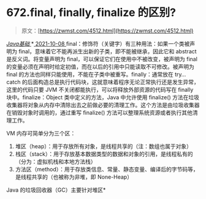 <!--yml
category: 未分类
date: 0001-01-01 00:00:00
--->

# 672.final, finally, finalize 的区别?

> 原文：[https://zwmst.com/4512.html](https://zwmst.com/4512.html)

   [ *Java基础* ](https://zwmst.com/java%e5%9f%ba%e7%a1%80)*[ <time datetime="2021-10-08T23:16:09+08:00"> 2021-10-08 </time> ](https://zwmst.com/4512.html)  final：修饰符（关键字）有三种用法：如果一个类被声明为 final，意味着它不能再派生出新的子类，即不能被继承，因此它和 abstract 是反义词。将变量声明为 final，可以保证它们在使用中不被改变，被声明为 final 的变量必须在声明时给定初值，而在以后的引用中只能读取不可修改。被声明为 final 的方法也同样只能使用，不能在子类中被重写。finally：通常放在 try…catch 的后面构造总是执行代码块，这就意味着程序无论正常执行还是发生异常，这里的代码只要 JVM 不关闭都能执行，可以将释放外部资源的代码写在 finally 块中。finalize：Object 类中定义的方法，Java 中允许使用 finalize() 方法在垃圾收集器将对象从内存中清除出去之前做必要的清理工作。这个方法是由垃圾收集器在销毁对象时调用的，通过重写 finalize() 方法可以整理系统资源或者执行其他清理工作。

VM 内存可简单分为三个区：

1.  堆区（heap）：用于存放所有对象，是线程共享的（注：数组也属于对象）
2.  栈区（stack）：用于存放基本数据类型的数据和对象的引用，是线程私有的（分为：虚拟机栈和本地方法栈）
3.  方法区（method）：用于存放类信息、常量、静态变量、编译后的字节码等，是线程共享的（也被称为非堆，即 None-Heap）

Java 的垃圾回收器（GC）主要针对堆区*